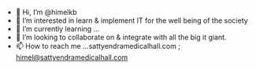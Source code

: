 - 👋 Hi, I’m @himelkb
- 👀 I’m interested in learn & implement IT for the well being of the society 
- 🌱 I’m currently learning ...
- 💞️ I’m looking to collaborate on & integrate with all the big it giant.
- 📫 How to reach me ...sattyendramedicalhall.com ; himel@sattyendramedicalhall.com 

<!---
himelkb/himelkb is a ✨ special ✨ repository because its `README.md` (this file) appears on your GitHub profile.
You can click the Preview link to take a look at your changes.
--->
